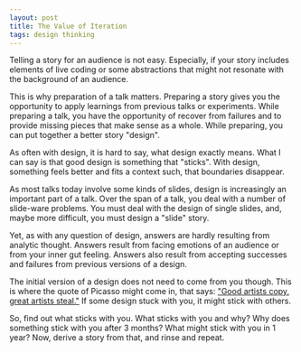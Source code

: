 ```yaml
---
layout: post
title: The Value of Iteration
tags: design thinking
---
```

Telling a story for an audience is not easy. Especially, if your story includes elements of live coding or some abstractions that might not resonate with the background of an audience.

This is why preparation of a talk matters. Preparing a story gives you the opportunity to apply learnings from previous talks or experiments. While preparing a talk, you have the opportunity of recover from failures and to provide missing pieces that make sense as a whole. While preparing, you can put together a better story "design".

As often with design, it is hard to say, what design exactly means. What I can say is that good design is something that "sticks". With design, something feels better and fits a context such, that boundaries disappear.

As most talks today involve some kinds of slides, design is increasingly an important part of a talk. Over the span of a talk, you deal with a number of slide-ware problems. You must deal with the design of single slides, and, maybe more difficult, you must design a "slide" story.

Yet, as with any question of design, answers are hardly resulting from analytic thought. Answers result from facing emotions of an audience or from your inner gut feeling. Answers also result from accepting successes and failures from previous versions of a design.

The initial version of a design does not need to come from you though. This is where the quote of Picasso might come in, that says: ["Good artists copy, great artists steal."](https://www.youtube.com/watch?v=CW0DUg63lqU) If some design stuck with you, it might stick with others.

So, find out what sticks with you. What sticks with you and why? Why does something stick with you after 3 months? What might stick with you in 1 year? Now, derive a story from that, and rinse and repeat.

